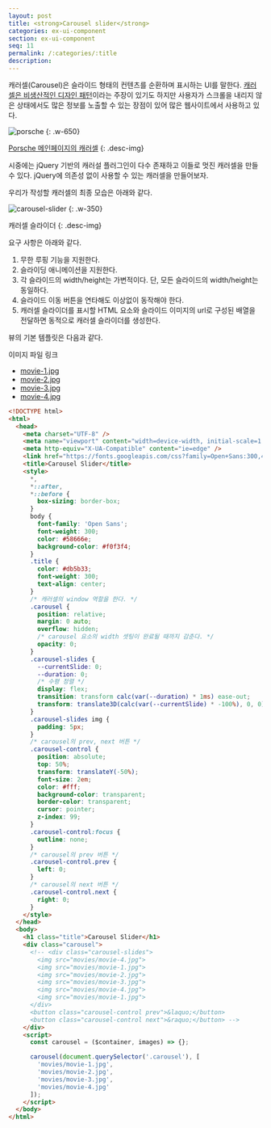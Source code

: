 ```yaml
---
layout: post
title: <strong>Carousel slider</strong>
categories: ex-ui-component
section: ex-ui-component
seq: 11
permalink: /:categories/:title
description:
---
```


캐러셀(Carousel)은 슬라이드 형태의 컨텐츠를 순환하며 표시하는 UI를 말한다. [캐러셀은 비생산적인 디자인 패턴](https://brunch.co.kr/@ebprux/41)이라는 주장이 있기도 하지만 사용자가 스크롤을 내리지 않은 상태에서도 많은 정보를 노출할 수 있는 장점이 있어 많은 웹사이트에서 사용하고 있다.

![porsche](/img/porsche.gif)
{: .w-650}

[Porsche 메인페이지의 캐러셀](https://www.porsche.com/usa/)
{: .desc-img}

시중에는 jQuery 기반의 캐러설 플러그인이 다수 존재하고 이들로 멋진 캐러셀을 만들 수 있다. jQuery에 의존성 없이 사용할 수 있는 캐러셀을 만들어보자.

우리가 작성할 캐러셀의 최종 모습은 아래와 같다.

![carousel-slider](/assets/fs-images/exercise/carousel.gif)
{: .w-350}

캐러셀 슬라이더
{: .desc-img}

요구 사항은 아래와 같다.

1. 무한 루핑 기능을 지원한다.
2. 슬라이딩 애니메이션을 지원한다.
3. 각 슬라이드의 width/height는 가변적이다. 단, 모든 슬라이드의 width/height는 동일하다.
4. 슬라이드 이동 버튼을 연타해도 이상없이 동작해야 한다.
5. 캐러셀 슬라이더를 표시할 HTML 요소와 슬라이드 이미지의 url로 구성된 배열을 전달하면 동적으로 캐러셀 슬라이더를 생성한다.

뷰의 기본 템플릿은 다음과 같다.

이미지 파일 링크

- <a href="http://poiemaweb.com/assets/fs-images/exercise/movies/movie-1.jpg">movie-1.jpg</a>
- <a href="http://poiemaweb.com/assets/fs-images/exercise/movies/movie-2.jpg">movie-2.jpg</a>
- <a href="http://poiemaweb.com/assets/fs-images/exercise/movies/movie-3.jpg">movie-3.jpg</a>
- <a href="http://poiemaweb.com/assets/fs-images/exercise/movies/movie-4.jpg">movie-4.jpg</a>

```html
<!DOCTYPE html>
<html>
  <head>
    <meta charset="UTF-8" />
    <meta name="viewport" content="width=device-width, initial-scale=1.0" />
    <meta http-equiv="X-UA-Compatible" content="ie=edge" />
    <link href="https://fonts.googleapis.com/css?family=Open+Sans:300,400" rel="stylesheet" />
    <title>Carousel Slider</title>
    <style>
      *,
      *::after,
      *::before {
        box-sizing: border-box;
      }
      body {
        font-family: 'Open Sans';
        font-weight: 300;
        color: #58666e;
        background-color: #f0f3f4;
      }
      .title {
        color: #db5b33;
        font-weight: 300;
        text-align: center;
      }
      /* 캐러셀의 window 역할을 한다. */
      .carousel {
        position: relative;
        margin: 0 auto;
        overflow: hidden;
        /* carousel 요소의 width 셋팅이 완료될 때까지 감춘다. */
        opacity: 0;
      }
      .carousel-slides {
        --currentSlide: 0;
        --duration: 0;
        /* 수평 정렬 */
        display: flex;
        transition: transform calc(var(--duration) * 1ms) ease-out;
        transform: translate3D(calc(var(--currentSlide) * -100%), 0, 0);
      }
      .carousel-slides img {
        padding: 5px;
      }
      /* carousel의 prev, next 버튼 */
      .carousel-control {
        position: absolute;
        top: 50%;
        transform: translateY(-50%);
        font-size: 2em;
        color: #fff;
        background-color: transparent;
        border-color: transparent;
        cursor: pointer;
        z-index: 99;
      }
      .carousel-control:focus {
        outline: none;
      }
      /* carousel의 prev 버튼 */
      .carousel-control.prev {
        left: 0;
      }
      /* carousel의 next 버튼 */
      .carousel-control.next {
        right: 0;
      }
    </style>
  </head>
  <body>
    <h1 class="title">Carousel Slider</h1>
    <div class="carousel">
      <!-- <div class="carousel-slides">
        <img src="movies/movie-4.jpg">
        <img src="movies/movie-1.jpg">
        <img src="movies/movie-2.jpg">
        <img src="movies/movie-3.jpg">
        <img src="movies/movie-4.jpg">
        <img src="movies/movie-1.jpg">
      </div>
      <button class="carousel-control prev">&laquo;</button>
      <button class="carousel-control next">&raquo;</button> -->
    </div>
    <script>
      const carousel = ($container, images) => {};

      carousel(document.querySelector('.carousel'), [
        'movies/movie-1.jpg',
        'movies/movie-2.jpg',
        'movies/movie-3.jpg',
        'movies/movie-4.jpg'
      ]);
    </script>
  </body>
</html>
```
